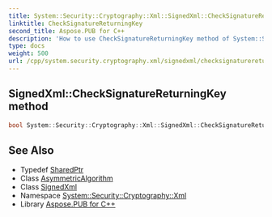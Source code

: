 ```yaml
---
title: System::Security::Cryptography::Xml::SignedXml::CheckSignatureReturningKey method
linktitle: CheckSignatureReturningKey
second_title: Aspose.PUB for C++
description: 'How to use CheckSignatureReturningKey method of System::Security::Cryptography::Xml::SignedXml class in C++.'
type: docs
weight: 500
url: /cpp/system.security.cryptography.xml/signedxml/checksignaturereturningkey/
---
```

## SignedXml::CheckSignatureReturningKey method




```cpp
bool System::Security::Cryptography::Xml::SignedXml::CheckSignatureReturningKey(SharedPtr<AsymmetricAlgorithm> &signingKey)
```

## See Also

* Typedef [SharedPtr](../../../system/sharedptr/)
* Class [AsymmetricAlgorithm](../../../system.security.cryptography/asymmetricalgorithm/)
* Class [SignedXml](../)
* Namespace [System::Security::Cryptography::Xml](../../)
* Library [Aspose.PUB for C++](../../../)
